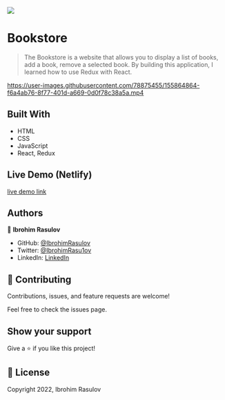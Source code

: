 ![](https://img.shields.io/badge/Microverse-blueviolet)

# Bookstore

> The Bookstore is a website that allows you to display a list of books, add a book, remove a selected book. By building this application, I learned how to use Redux with React.

https://user-images.githubusercontent.com/78875455/155864864-f6a4ab76-8f77-401d-a669-0d0f78c38a5a.mp4

## Built With

- HTML
- CSS
- JavaScript
- React, Redux

## Live Demo (Netlify)

[live demo link]()

## Authors

👤 **Ibrohim Rasulov**

- GitHub: [@IbrohimRasulov](https://github.com/IbrohimRasulov)
- Twitter: [@IbrohimRasu1ov](https://twitter.com/IbrohimRasu1ov)
- LinkedIn: [LinkedIn](https://www.linkedin.com/in/ibrohim-rasulov-a88352209/)

## 🤝 Contributing

Contributions, issues, and feature requests are welcome!

Feel free to check the issues page.

## Show your support

Give a ⭐️ if you like this project!

## 📝 License

Copyright 2022, Ibrohim Rasulov
